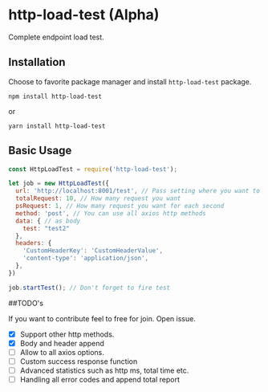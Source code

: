 # http-load-test (Alpha)

Complete endpoint load test.

## Installation

Choose to favorite package manager and install `http-load-test` package.

`npm install http-load-test`

or

`yarn install http-load-test`

## Basic Usage

```javascript
const HttpLoadTest = require('http-load-test');

let job = new HttpLoadTest({
  url: 'http://localhost:8001/test', // Pass setting where you want to request
  totalRequest: 10, // How many request you want
  psRequest: 1, // How many request you want for each second
  method: 'post', // You can use all axios http methods
  data: { // as body
    test: "test2"
  },
  headers: {
    'CustomHeaderKey': 'CustomHeaderValue',
    'content-type': 'application/json', 
  },
})

job.startTest(); // Don't forget to fire test

```

##TODO's

If you want to contribute feel to free for join. Open issue. 

- [x] Support other http methods.
- [x] Body and header append
- [ ] Allow to all axios options.
- [ ] Custom success response function
- [ ] Advanced statistics such as http ms, total time etc.
- [ ] Handling all error codes and append total report
